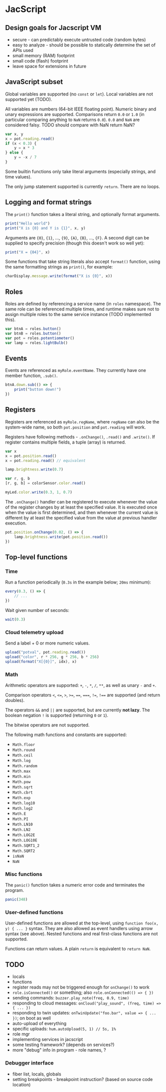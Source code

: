 # JacScript

## Design goals for Jacscript VM

* secure - can predictably execute untrusted code (random bytes)
* easy to analyze - should be possible to statically determine the set of APIs used
* small memory (RAM) footprint
* small code (flash) footprint
* leave space for extensions in future

## JavaScript subset

Global variables are supported (no `const` or `let`).
Local variables are not supported yet (TODO).

All variables are numbers (64-bit IEEE floating point).
Numeric binary and unary expressions are supported.
Comparisons return `0.0` or `1.0` (in particular comparing anything to `NaN` returns `0.0`).
`0.0` and `NaN` are considered falsy.
TODO should compare with NaN return NaN?

```js
var x, y
x = pot.reading.read()
if (x < 0.3) {
    y = x * 3
} else {
    y = -x / 7
}
```

Some builtin functions only take literal arguments (especially strings, and time values).

The only jump statement supported is currently `return`. There are no loops.

## Logging and format strings

The `print()` function takes a literal string, and optionally format arguments.

```js
print("Hello world")
print("X is {0} and Y is {1}", x, y)
```

Arguments are `{0}`, `{1}`, ..., `{9}`, `{A}`, `{B}`, ..., `{F}`.
A second digit can be supplied to specify precision (though this doesn't work so well yet):

```js
print("X = {04}", x)
```

Some functions that take string literals also accept `format()` function, using the same formatting strings as `print()`,
for example:

```js
charDisplay.message.write(format("X is {0}", x))
```

## Roles

Roles are defined by referencing a service name (in `roles` namespace).
The same role can be referenced multiple times, and runtime makes sure not to assign
multiple roles to the same service instance (TODO implemented this).

```js
var btnA = roles.button()
var btnB = roles.button()
var pot = roles.potentiometer()
var lamp = roles.lightBulb()
```

## Events

Events are referenced as `myRole.eventName`. They currently have one member function, `.sub()`.

```js
btnA.down.sub(() => {
    print("button down!")
})
```

## Registers

Registers are referenced as `myRole.regName`, where `regName` can also be the system-wide name,
so both `pot.position` and `pot.reading` will work.

Registers have following methods - `.onChange()`, `.read()` and `.write()`.
If register contains multiple fields, a tuple (array) is returned.

```js
var x
x = pot.position.read()
x = pot.reading.read() // equivalent

lamp.brightness.write(0.7)

var r, g, b
[r, g, b] = colorSensor.color.read()

myLed.color.write(0.3, 1, 0.7)
```

The `.onChange()` handler can be registered to execute whenever the value of the register changes
by at least the specified value.
It is executed once when the value is first determined, and then whenever the current value
is different by at least the specified value from the value at previous handler execution.

```js
pot.position.onChange(0.02, () => {
    lamp.brightness.write(pot.position.read())
})
```

## Top-level functions

### Time

Run a function periodically (`0.3s` in the example below; `20ms` minimum):
```js
every(0.3, () => {
    // ...
})
```

Wait given number of seconds:
```js
wait(0.3)
```

### Cloud telemetry upload

Send a label + 0 or more numeric values.

```js
upload("potval", pot.reading.read())
upload("color", r * 256, g * 256, b * 256)
upload(format("X[{0}]", idx), x)
```

### Math

Arithmetic operators are supported: `+`, `-`, `*`, `/`, `**`, as well as unary `-` and `+`.

Comparison operators `<`, `<=`, `>`, `>=`, `==`, `===`, `!=`, `!==` are supported (and return doubles).

The operators `&&` and `||` are supported, but are currently **not lazy**.
The boolean negation `!` is supported (returning `0` or `1`).

The bitwise operators are not supported.

The following math functions and constants are supported:
* `Math.floor`
* `Math.round`
* `Math.ceil`
* `Math.log`
* `Math.random`
* `Math.max`
* `Math.min`
* `Math.pow`
* `Math.sqrt`
* `Math.cbrt`
* `Math.exp`
* `Math.log10`
* `Math.log2`
* `Math.E`
* `Math.PI`
* `Math.LN10`
* `Math.LN2`
* `Math.LOG2E`
* `Math.LOG10E`
* `Math.SQRT1_2`
* `Math.SQRT2`
* `isNaN`
* `NaN`

### Misc functions

The `panic()` function takes a numeric error code and terminates the program.

```js
panic(348)
```

### User-defined functions

User-defined functions are allowed at the top-level, using `function foo(x, y) { ... }` syntax.
They are also allowed as event handlers using arrow syntax (see above).
Nested functions and real first-class functions are not supported.

Functions can return values.
A plain `return` is equivalent to `return NaN`.


## TODO

* locals
* functions
* register reads may not be triggered enough for `onChange()` to work
* `role.isConnected()` or something; also `role.onConnected(() => { })`
* sending commands: `buzzer.play_note(freq, 0.9, time)`
* responding to cloud messages: `onCloud("play_sound", (freq, time) => { ... })`
* responding to twin updates: `onTwinUpdate("foo.bar", value => { ... })`; on boot as well
* auto-upload of everything
* specific uploads: `hum.autoUpload(5, 1) // 5s, 1%`
* role mgr
* implementing services in jacscript
* some testing framework? (depends on services?)
* more "debug" info in program - role names, ?

### Debugger interface

* fiber list, locals, globals
* setting breakpoints - breakpoint instruction? (based on source code location)